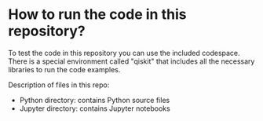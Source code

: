 # How to run the code in this repository?

To test the code in this repository you can use the included codespace. There is a special environment called "qiskit" that includes all the necessary libraries to run the code examples.

Description of files in this repo:

- Python directory: contains Python source files
- Jupyter directory: contains Jupyter notebooks
